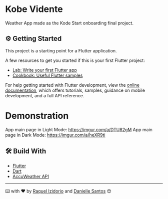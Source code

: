 # Kobe Vidente

Weather App made as the Kode Start onboarding final project.

## ⚙️ Getting Started

This project is a starting point for a Flutter application.

A few resources to get you started if this is your first Flutter project:

- [Lab: Write your first Flutter app](https://docs.flutter.dev/get-started/codelab)
- [Cookbook: Useful Flutter samples](https://docs.flutter.dev/cookbook)

For help getting started with Flutter development, view the
[online documentation](https://docs.flutter.dev/), which offers tutorials,
samples, guidance on mobile development, and a full API reference.


# Demonstration

App main page in Light Mode: https://imgur.com/a/DTU82gM
App main page in Dark Mode: https://imgur.com/a/heXR9ti

## 🛠️ Build With

* [Flutter](https://flutter.dev/)
* [Dart](https://dart.dev/)
* [AccuWeather API](https://developer.accuweather.com)

---
⌨️ with ❤️ by [Raquel Izidorio](https://github.com/Izraquel) and [Danielle Santos](https://github.com/danisantoss) 😊

